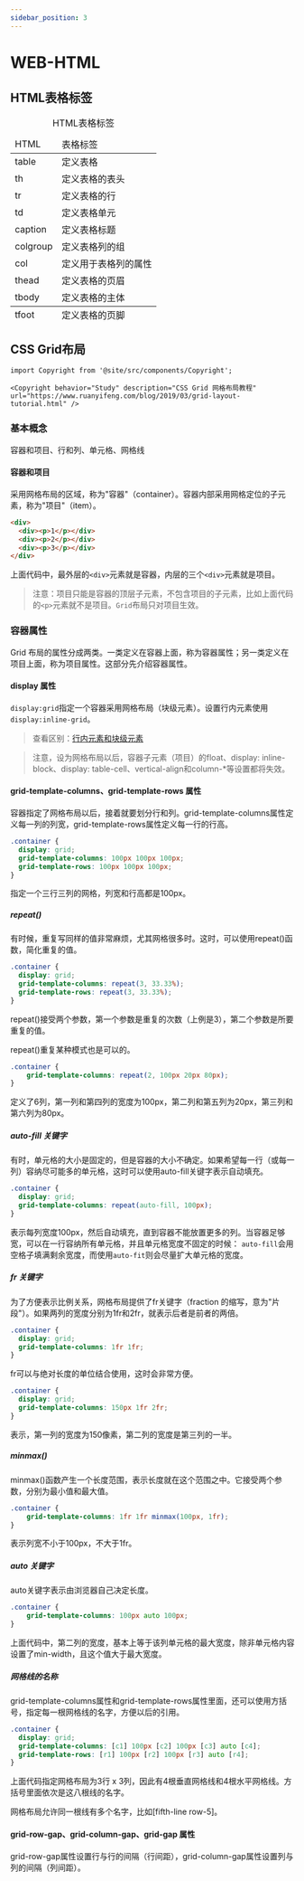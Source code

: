 ```yaml
---
sidebar_position: 3
---
```


# WEB-HTML

## HTML表格标签

<table>
    <caption>HTML表格标签</caption>
    <colgroup><col span="2"/></colgroup>
    <thead>
        <tr><td>HTML</td><td>表格标签</td></tr>
    </thead>
    <tfoot>
        <tr><td>tfoot</td><td>定义表格的页脚</td></tr>
    </tfoot>
    <tbody>
        <tr><td>table</td><td>定义表格</td></tr>
        <tr><td>th</td><td>定义表格的表头</td></tr>
        <tr><td>tr</td><td>定义表格的行</td></tr>
        <tr><td>td</td><td>定义表格单元</td></tr>
        <tr><td>caption</td><td>定义表格标题</td></tr>
        <tr><td>colgroup</td><td>定义表格列的组</td></tr>
        <tr><td>col</td><td>定义用于表格列的属性</td></tr>
        <tr><td>thead</td><td>定义表格的页眉</td></tr>
        <tr><td>tbody</td><td>定义表格的主体</td></tr>
    </tbody>
</table>

## CSS Grid布局
```mdx-code-block
import Copyright from '@site/src/components/Copyright';

<Copyright behavior="Study" description="CSS Grid 网格布局教程" url="https://www.ruanyifeng.com/blog/2019/03/grid-layout-tutorial.html" />
```
### 基本概念

容器和项目、行和列、单元格、网格线

#### 容器和项目

采用网格布局的区域，称为"容器"（container）。容器内部采用网格定位的子元素，称为"项目"（item）。
```html
<div>
  <div><p>1</p></div>
  <div><p>2</p></div>
  <div><p>3</p></div>
</div>
```
上面代码中，最外层的`<div>`元素就是容器，内层的三个`<div>`元素就是项目。

> 注意：项目只能是容器的顶层子元素，不包含项目的子元素，比如上面代码的`<p>`元素就不是项目。`Grid`布局只对项目生效。

### 容器属性

Grid 布局的属性分成两类。一类定义在容器上面，称为容器属性；另一类定义在项目上面，称为项目属性。这部分先介绍容器属性。

#### display 属性

`display:grid`指定一个容器采用网格布局（块级元素）。设置行内元素使用`display:inline-grid`。
> 查看区别：[行内元素和块级元素](WEB-CSS#行内元素和块级元素)
 
> 注意，设为网格布局以后，容器子元素（项目）的float、display: inline-block、display: table-cell、vertical-align和column-*等设置都将失效。

#### grid-template-columns、grid-template-rows 属性

容器指定了网格布局以后，接着就要划分行和列。grid-template-columns属性定义每一列的列宽，grid-template-rows属性定义每一行的行高。
```css
.container {
  display: grid;
  grid-template-columns: 100px 100px 100px;
  grid-template-rows: 100px 100px 100px;
}
```
指定一个三行三列的网格，列宽和行高都是100px。

##### repeat()
有时候，重复写同样的值非常麻烦，尤其网格很多时。这时，可以使用repeat()函数，简化重复的值。
```css
.container {
  display: grid;
  grid-template-columns: repeat(3, 33.33%);
  grid-template-rows: repeat(3, 33.33%);
}
```
repeat()接受两个参数，第一个参数是重复的次数（上例是3），第二个参数是所要重复的值。

repeat()重复某种模式也是可以的。
```css
.container {
    grid-template-columns: repeat(2, 100px 20px 80px);
}
```
定义了6列，第一列和第四列的宽度为100px，第二列和第五列为20px，第三列和第六列为80px。

##### auto-fill 关键字
有时，单元格的大小是固定的，但是容器的大小不确定。如果希望每一行（或每一列）容纳尽可能多的单元格，这时可以使用auto-fill关键字表示自动填充。
```css
.container {
  display: grid;
  grid-template-columns: repeat(auto-fill, 100px);
}
```
表示每列宽度100px，然后自动填充，直到容器不能放置更多的列。当容器足够宽，可以在一行容纳所有单元格，并且单元格宽度不固定的时候：
`auto-fill`会用空格子填满剩余宽度，而使用`auto-fit`则会尽量扩大单元格的宽度。

##### fr 关键字
为了方便表示比例关系，网格布局提供了fr关键字（fraction 的缩写，意为"片段"）。如果两列的宽度分别为1fr和2fr，就表示后者是前者的两倍。
```css
.container {
  display: grid;
  grid-template-columns: 1fr 1fr;
}
```
fr可以与绝对长度的单位结合使用，这时会非常方便。
```css
.container {
  display: grid;
  grid-template-columns: 150px 1fr 2fr;
}
```
表示，第一列的宽度为150像素，第二列的宽度是第三列的一半。

##### minmax()
minmax()函数产生一个长度范围，表示长度就在这个范围之中。它接受两个参数，分别为最小值和最大值。
```css
.container {
    grid-template-columns: 1fr 1fr minmax(100px, 1fr);
}
```
表示列宽不小于100px，不大于1fr。

##### auto 关键字
auto关键字表示由浏览器自己决定长度。
```css
.container {
    grid-template-columns: 100px auto 100px;
}
```
上面代码中，第二列的宽度，基本上等于该列单元格的最大宽度，除非单元格内容设置了min-width，且这个值大于最大宽度。

##### 网格线的名称
grid-template-columns属性和grid-template-rows属性里面，还可以使用方括号，指定每一根网格线的名字，方便以后的引用。
```css
.container {
  display: grid;
  grid-template-columns: [c1] 100px [c2] 100px [c3] auto [c4];
  grid-template-rows: [r1] 100px [r2] 100px [r3] auto [r4];
}
```
上面代码指定网格布局为3行 x 3列，因此有4根垂直网格线和4根水平网格线。方括号里面依次是这八根线的名字。

网格布局允许同一根线有多个名字，比如[fifth-line row-5]。

#### grid-row-gap、grid-column-gap、grid-gap 属性
grid-row-gap属性设置行与行的间隔（行间距），grid-column-gap属性设置列与列的间隔（列间距）。










